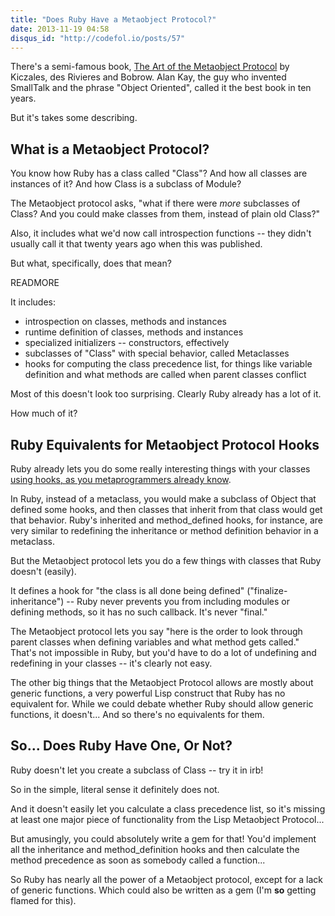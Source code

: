 ```yaml
---
title: "Does Ruby Have a Metaobject Protocol?"
date: 2013-11-19 04:58
disqus_id: "http://codefol.io/posts/57"
---
```

There's a semi-famous book, <a href="http://en.wikipedia.org/wiki/The_Art_of_the_Metaobject_Protocol">The Art of the Metaobject Protocol</a> by Kiczales, des Rivieres and Bobrow. Alan Kay, the guy who invented SmallTalk and the phrase "Object Oriented", called it the best book in ten years.

But it's takes some describing.

## What is a Metaobject Protocol?

You know how Ruby has a class called "Class"? And how all classes are instances of it? And how Class is a subclass of Module?

The Metaobject protocol asks, "what if there were *more* subclasses of Class? And you could make classes from them, instead of plain old Class?"

Also, it includes what we'd now call introspection functions -- they didn't usually call it that twenty years ago when this was published.

But what, specifically, does that mean?

READMORE

It includes:

* introspection on classes, methods and instances
* runtime definition of classes, methods and instances
* specialized initializers -- constructors, effectively
* subclasses of "Class" with special behavior, called Metaclasses
* hooks for computing the class precedence list, for things like variable definition and what methods are called when parent classes conflict

Most of this doesn't look too surprising. Clearly Ruby already has a lot of it.

How much of it?

## Ruby Equivalents for Metaobject Protocol Hooks

Ruby already lets you do some really interesting things with your classes <a href="http://codefol.io/posts/What-Hooks-does-Ruby-have-for-Metaprogramming">using hooks, as you metaprogrammers already know</a>.

In Ruby, instead of a metaclass, you would make a subclass of Object that defined some hooks, and then classes that inherit from that class would get that behavior. Ruby's inherited and method_defined hooks, for instance, are very similar to redefining the inheritance or method definition behavior in a metaclass.

But the Metaobject protocol lets you do a few things with classes that Ruby doesn't (easily).

It defines a hook for "the class is all done being defined" ("finalize-inheritance") -- Ruby never prevents you from including modules or defining methods, so it has no such callback. It's never "final."

The Metaobject protocol lets you say "here is the order to look through parent classes when defining variables and what method gets called." That's not impossible in Ruby, but you'd have to do a lot of undefining and redefining in your classes -- it's clearly not easy.

The other big things that the Metaobject Protocol allows are mostly about generic functions, a very powerful Lisp construct that Ruby has no equivalent for. While we could debate whether Ruby should allow generic functions, it doesn't... And so there's no equivalents for them.

## So... Does Ruby Have One, Or Not?

Ruby doesn't let you create a subclass of Class -- try it in irb!

So in the simple, literal sense it definitely does not.

And it doesn't easily let you calculate a class precedence list, so it's missing at least one major piece of functionality from the Lisp Metaobject Protocol...

But amusingly, you could absolutely write a gem for that! You'd implement all the inheritance and method_definition hooks and then calculate the method precedence as soon as somebody called a function...

So Ruby has nearly all the power of a Metaobject protocol, except for a lack of generic functions. Which could also be written as a gem (I'm <b>so</b> getting flamed for this).

